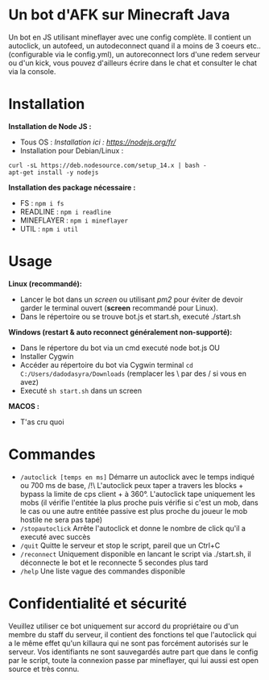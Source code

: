 # Un bot d'AFK sur Minecraft Java
Un bot en JS utilisant mineflayer avec une config complète.
Il contient un autoclick, un autofeed, un autodeconnect quand il a moins de 3 coeurs etc.. (configurable via le config.yml), un autoreconnect lors d'une redem serveur ou d'un kick, vous pouvez d'ailleurs écrire dans le chat et consulter le chat via la console.

# Installation
**Installation de Node JS :**
- Tous OS : *Installation ici : https://nodejs.org/fr/*
- Installation pour Debian/Linux :
```
curl -sL https://deb.nodesource.com/setup_14.x | bash -
apt-get install -y nodejs
```

**Installation des package nécessaire :**
- FS : `npm i fs`
- READLINE : `npm i readline`
- MINEFLAYER : `npm i mineflayer`
- UTIL : `npm i util`

# Usage
**Linux (recommandé):**
- Lancer le bot dans un *screen* ou utilisant *pm2* pour éviter de devoir garder le terminal ouvert (**screen** recommandé pour Linux).
- Dans le répertoire ou se trouve bot.js et start.sh, executé ./start.sh 

**Windows (restart & auto reconnect généralement non-supporté):**
- Dans le répertore du bot via un cmd executé node bot.js
OU
- Installer Cygwin
- Accéder au répertoire du bot via Cygwin terminal `cd C:/Users/dadodasyra/Downloads` (remplacer les \ par des / si vous en avez)
- Executé `sh start.sh` dans un screen

**MACOS :**
- T'as cru quoi

# Commandes
- `/autoclick [temps en ms]` Démarre un autoclick avec le temps indiqué ou 700 ms de base, /!\ L'autoclick peux taper a travers les blocks + bypass la limite de cps client + à 360°. L'autoclick tape uniquement les mobs (il vérifie l'entitée la plus proche puis vérifie si c'est un mob, dans le cas ou une autre entitée passive est plus proche du joueur le mob hostile ne sera pas tapé)
- `/stopautoclick` Arrête l'autoclick et donne le nombre de click qu'il a executé avec succès
- `/quit` Quitte le serveur et stop le script, pareil que un Ctrl+C
- `/reconnect` Uniquement disponible en lancant le script via ./start.sh, il déconnecte le bot et le reconnecte 5 secondes plus tard
- `/help` Une liste vague des commandes disponible

# Confidentialité et sécurité

Veuillez utiliser ce bot uniquement sur accord du propriétaire ou d'un membre du staff du serveur, il contient des fonctions tel que l'autoclick qui a le même effet qu'un killaura qui ne sont pas forcément autorisés sur le serveur.
Vos identifiants ne sont sauvegardés autre part que dans le config par le script, toute la connexion passe par mineflayer, qui lui aussi est open source et très connu.
